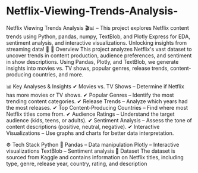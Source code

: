 # Netflix-Viewing-Trends-Analysis-
Netflix Viewing Trends Analysis 🎬📊 – This project explores Netflix content trends using Python, pandas, numpy, TextBlob, and Plotly Express for EDA, sentiment analysis, and interactive visualizations. Unlocking insights from streaming data! 🚀
📝 Overview
This project analyzes Netflix's vast dataset to uncover trends in content production, audience preferences, and sentiment in show descriptions. Using Pandas, Plotly, and TextBlob, we generate insights into movies vs. TV shows, popular genres, release trends, content-producing countries, and more.

📊 Key Analyses & Insights
✔ Movies vs. TV Shows – Determine if Netflix has more movies or TV shows.
✔ Popular Genres – Identify the most trending content categories.
✔ Release Trends – Analyze which years had the most releases.
✔ Top Content-Producing Countries – Find where most Netflix titles come from.
✔ Audience Ratings – Understand the target audience (kids, teens, or adults).
✔ Sentiment Analysis – Assess the tone of content descriptions (positive, neutral, negative).
✔ Interactive Visualizations – Use graphs and charts for better data interpretation.

⚙ Tech Stack
Python 🐍
Pandas – Data manipulation
Plotly – Interactive visualizations
TextBlob – Sentiment analysis
📂 Dataset
The dataset is sourced from Kaggle and contains information on Netflix titles, including type, genre, release year, country, rating, and description
